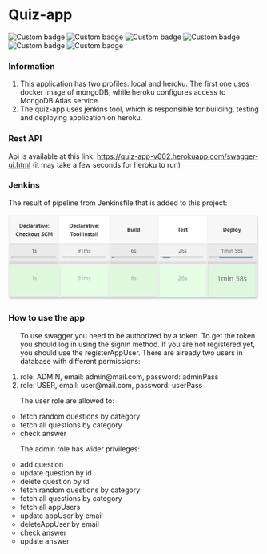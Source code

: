 # Quiz-app

![Custom badge](https://img.shields.io/badge/java-11-lightgrey)
![Custom badge](https://img.shields.io/badge/spring_boot-2.6.7-brightgreen)
![Custom badge](https://img.shields.io/badge/mongoDB-4.4.2-success)
![Custom badge](https://img.shields.io/badge/lombok-1.18.24-red)
![Custom badge](https://img.shields.io/badge/jenkins-2.332.2-orange)
![Custom badge](https://img.shields.io/badge/testContainers-yellowgreen)

### Information

<ul style="list-style-type:discs">

<li>This application has two profiles: local and heroku. The first one uses docker image of mongoDB, while heroku configures access to MongoDB Atlas service.</li> 
<li>The quiz-app uses jenkins tool, which is responsible for building, testing and deploying application on heroku.</li>

</ul>

### Rest API

Api is available at this link: https://quiz-app-v002.herokuapp.com/swagger-ui.html (it may take a few seconds for heroku to run)


### Jenkins

The result of pipeline from Jenkinsfile that is added to this project:

![App_image](src/main/resources/images/jenkins.PNG)

### How to use the app
<ul style="list-style-type:decimal">

To use swagger you need to be authorized by a token. To get the token you should log in using the signIn method.
If you are not registered yet, you should use the registerAppUser.
There are already two users in database with different permissions:
<li> role: ADMIN, email: admin@mail.com, password: adminPass</li>
<li> role: USER, email: user@mail.com, password: userPass</li>
</ul>

<ul style="list-style-type:circle">

The user role are allowed to:
<li> fetch random questions by category </li>
<li> fetch all questions by category </li>
<li> check answer </li>

The admin role has wider privileges:
<li> add question </li>
<li> update question by id </li>
<li> delete question by id </li>
<li> fetch random questions by category</li>
<li> fetch all questions by category </li>

<li> fetch all appUsers </li>
<li> update appUser by email</li>
<li> deleteAppUser by email</li>

<li> check answer </li>
<li> update answer </li>


</ul>

<ul style="list-style-type:decimal">

</ul>

